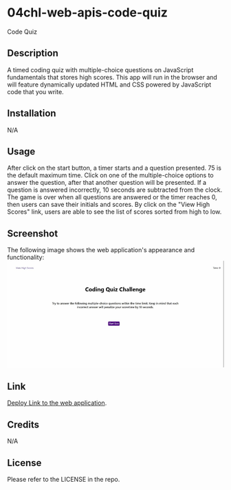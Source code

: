 # 04chl-web-apis-code-quiz
Code Quiz

## Description

A timed coding quiz with multiple-choice questions on JavaScript fundamentals that stores high scores. This app will run in the browser and will feature dynamically updated HTML and CSS powered by JavaScript code that you write. 

## Installation

N/A

## Usage

After click on the start button, a timer starts and a question presented. 75 is the default maximum time. Click on one of the multiple-choice options to answer the question, after that another question will be presented. If a question is answered incorrectly, 10 seconds are subtracted from the clock. The game is over when all questions are answered or the timer reaches 0, then users can save their initials and scores. By click on the "View High Scores" link, users are able to see the list of scores sorted from high to low.

## Screenshot

The following image shows the web application's appearance and functionality:
![The Code Quiz includes a header, a card with a title and a brief description, and a button to start the quiz.](./assets/images/chrome-capture-2022-11-7.gif)

## Link

[Deploy Link to the web application](https://m1xzo.github.io/04chl-web-apis-code-quiz/).

## Credits

N/A

## License

Please refer to the LICENSE in the repo.
